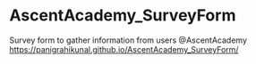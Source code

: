 # AscentAcademy_SurveyForm
Survey form to gather information from users @AscentAcademy
https://panigrahikunal.github.io/AscentAcademy_SurveyForm/
